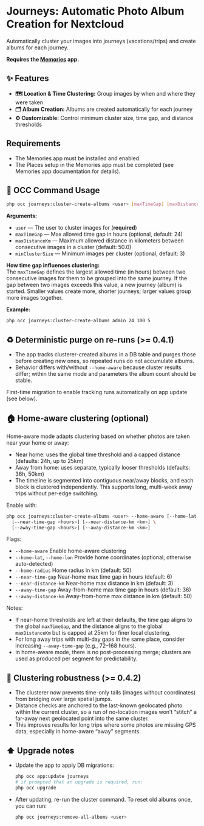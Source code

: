 # Journeys: Automatic Photo Album Creation for Nextcloud

Automatically cluster your images into journeys (vacations/trips) and create albums for each journey.

**Requires the [Memories](https://github.com/pulsejet/memories) app.**

## ✨ Features
- **🗺️ Location & Time Clustering:** Group images by when and where they were taken
- **🗂️ Album Creation:** Albums are created automatically for each journey
- **⚙️ Customizable:** Control minimum cluster size, time gap, and distance thresholds

## Requirements
- The Memories app must be installed and enabled.
- The Places setup in the Memories app must be completed (see Memories app documentation for details).

## 🚀 OCC Command Usage

```sh
php occ journeys:cluster-create-albums <user> [maxTimeGap] [maxDistanceKm] [minClusterSize]
```

**Arguments:**
- `user` — The user to cluster images for (**required**)
- `maxTimeGap` — Max allowed time gap in hours (optional, default: 24)
- `maxDistanceKm` — Maximum allowed distance in kilometers between consecutive images in a cluster (default: 50.0)
- `minClusterSize` — Minimum images per cluster (optional, default: 3)

**How time gap influences clustering:**  
The `maxTimeGap` defines the largest allowed time (in hours) between two consecutive images for them to be grouped into the same journey. If the gap between two images exceeds this value, a new journey (album) is started. Smaller values create more, shorter journeys; larger values group more images together.

**Example:**
```sh
php occ journeys:cluster-create-albums admin 24 100 5
```


## ♻️ Deterministic purge on re-runs (>= 0.4.1)

- The app tracks clusterer-created albums in a DB table and purges those before creating new ones, so repeated runs do not accumulate albums.
- Behavior differs with/without `--home-aware` because cluster results differ; within the same mode and parameters the album count should be stable.

First-time migration to enable tracking runs automatically on app update (see below).


## 🏠 Home-aware clustering (optional)

Home-aware mode adapts clustering based on whether photos are taken near your home or away:

- Near home: uses the global time threshold and a capped distance (defaults: 24h, up to 25km)
- Away from home: uses separate, typically looser thresholds (defaults: 36h, 50km)
- The timeline is segmented into contiguous near/away blocks, and each block is clustered independently. This supports long, multi-week away trips without per-edge switching.

Enable with:

```sh
php occ journeys:cluster-create-albums <user> --home-aware [--home-lat <lat> --home-lon <lon> --home-radius <km>] \
  [--near-time-gap <hours>] [--near-distance-km <km>] \
  [--away-time-gap <hours>] [--away-distance-km <km>]
```

Flags:

- `--home-aware` Enable home-aware clustering
- `--home-lat`, `--home-lon` Provide home coordinates (optional; otherwise auto-detected)
- `--home-radius` Home radius in km (default: 50)
- `--near-time-gap` Near-home max time gap in hours (default: 6)
- `--near-distance-km` Near-home max distance in km (default: 3)
- `--away-time-gap` Away-from-home max time gap in hours (default: 36)
- `--away-distance-km` Away-from-home max distance in km (default: 50)

Notes:

- If near-home thresholds are left at their defaults, the time gap aligns to the global `maxTimeGap`, and the distance aligns to the global `maxDistanceKm` but is capped at 25km for finer local clustering.
- For long away trips with multi-day gaps in the same place, consider increasing `--away-time-gap` (e.g., 72–168 hours).
- In home-aware mode, there is no post-processing merge; clusters are used as produced per segment for predictability.


## 🧭 Clustering robustness (>= 0.4.2)

- The clusterer now prevents time-only tails (images without coordinates) from bridging over large spatial jumps.
- Distance checks are anchored to the last-known geolocated photo within the current cluster, so a run of no-location images won’t “stitch” a far-away next geolocated point into the same cluster.
- This improves results for long trips where some photos are missing GPS data, especially in home-aware “away” segments.


## ⬆️ Upgrade notes

- Update the app to apply DB migrations:
  ```sh
  php occ app:update journeys
  # if prompted that an upgrade is required, run:
  php occ upgrade
  ```
- After updating, re-run the cluster command. To reset old albums once, you can run:
  ```sh
  php occ journeys:remove-all-albums <user>
  ```

